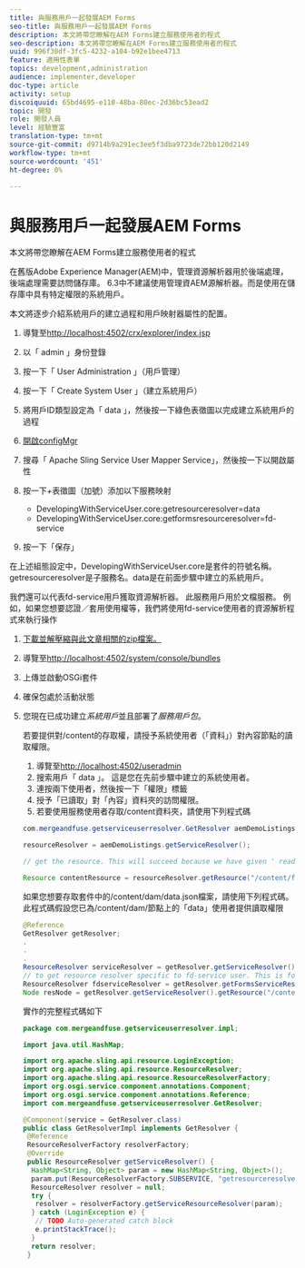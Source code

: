 ```yaml
---
title: 與服務用戶一起發展AEM Forms
seo-title: 與服務用戶一起發展AEM Forms
description: 本文將帶您瞭解在AEM Forms建立服務使用者的程式
seo-description: 本文將帶您瞭解在AEM Forms建立服務使用者的程式
uuid: 996f30df-3fc5-4232-a104-b92e1bee4713
feature: 適用性表單
topics: development,administration
audience: implementer,developer
doc-type: article
activity: setup
discoiquuid: 65bd4695-e110-48ba-80ec-2d36bc53ead2
topic: 開發
role: 開發人員
level: 經驗豐富
translation-type: tm+mt
source-git-commit: d9714b9a291ec3ee5f3dba9723de72bb120d2149
workflow-type: tm+mt
source-wordcount: '451'
ht-degree: 0%

---
```



# 與服務用戶一起發展AEM Forms

本文將帶您瞭解在AEM Forms建立服務使用者的程式

在舊版Adobe Experience Manager(AEM)中，管理資源解析器用於後端處理，後端處理需要訪問儲存庫。 6.3中不建議使用管理資AEM源解析器。而是使用在儲存庫中具有特定權限的系統用戶。

本文將逐步介紹系統用戶的建立過程和用戶映射器屬性的配置。

1. 導覽至[http://localhost:4502/crx/explorer/index.jsp](http://localhost:4502/crx/explorer/index.jsp)
1. 以「 admin 」身份登錄
1. 按一下「 User Administration 」（用戶管理）
1. 按一下「 Create System User 」（建立系統用戶）
1. 將用戶ID類型設定為「 data 」，然後按一下綠色表徵圖以完成建立系統用戶的過程
1. [開啟configMgr](http://localhost:4502/system/console/configMgr)
1. 搜尋「 Apache Sling Service User Mapper Service」，然後按一下以開啟屬性
1. 按一下&#x200B;*+*&#x200B;表徵圖（加號）添加以下服務映射

   * DevelopingWithServiceUser.core:getresourceresolver=data
   * DevelopingWithServiceUser.core:getformsresourceresolver=fd-service

1. 按一下「保存」

在上述組態設定中，DevelopingWithServiceUser.core是套件的符號名稱。 getresourceresolver是子服務名。data是在前面步驟中建立的系統用戶。

我們還可以代表fd-service用戶獲取資源解析器。 此服務用戶用於文檔服務。 例如，如果您想要認證／套用使用權等，我們將使用fd-service使用者的資源解析程式來執行操作

1. [下載並解壓縮與此文章相關的zip檔案。](assets/developingwithserviceuser.zip)
1. 導覽至[http://localhost:4502/system/console/bundles](http://localhost:4502/system/console/bundles)
1. 上傳並啟動OSGi套件
1. 確保包處於活動狀態
1. 您現在已成功建立&#x200B;*系統用戶*&#x200B;並且部署了&#x200B;*服務用戶包*。

   若要提供對/content的存取權，請授予系統使用者（「資料」）對內容節點的讀取權限。

   1. 導覽至[http://localhost:4502/useradmin](http://localhost:4502/useradmin)
   1. 搜索用戶「 data 」。 這是您在先前步驟中建立的系統使用者。
   1. 連按兩下使用者，然後按一下「權限」標籤
   1. 授予「已讀取」對「內容」資料夾的訪問權限。
   1. 若要使用服務使用者存取/content資料夾，請使用下列程式碼

   ```java
   com.mergeandfuse.getserviceuserresolver.GetResolver aemDemoListings = sling.getService(com.mergeandfuse.getserviceuserresolver.GetResolver.class);
   
   resourceResolver = aemDemoListings.getServiceResolver();
   
   // get the resource. This will succeed because we have given ' read ' access to the content node
   
   Resource contentResource = resourceResolver.getResource("/content/forms/af/sandbox/abc.pdf");
   ```

   如果您想要存取套件中的/content/dam/data.json檔案，請使用下列程式碼。 此程式碼假設您已為/content/dam/節點上的「data」使用者提供讀取權限

   ```java
   @Reference
   GetResolver getResolver;
   .
   .
   .
   ResourceResolver serviceResolver = getResolver.getServiceResolver();
   // to get resource resolver specific to fd-service user. This is for Document Services
   ResourceResolver fdserviceResolver = getResolver.getFormsServiceResolver();
   Node resNode = getResolver.getServiceResolver().getResource("/content/dam/data.json").adaptTo(Node.class);
   ```

   實作的完整程式碼如下

   ```java
   package com.mergeandfuse.getserviceuserresolver.impl;
   
   import java.util.HashMap;
   
   import org.apache.sling.api.resource.LoginException;
   import org.apache.sling.api.resource.ResourceResolver;
   import org.apache.sling.api.resource.ResourceResolverFactory;
   import org.osgi.service.component.annotations.Component;
   import org.osgi.service.component.annotations.Reference;
   import com.mergeandfuse.getserviceuserresolver.GetResolver;
   
   @Component(service = GetResolver.class)
   public class GetResolverImpl implements GetResolver {
    @Reference
    ResourceResolverFactory resolverFactory;
    @Override
    public ResourceResolver getServiceResolver() {
     HashMap<String, Object> param = new HashMap<String, Object>();
     param.put(ResourceResolverFactory.SUBSERVICE, "getresourceresolver");
     ResourceResolver resolver = null;
     try {
      resolver = resolverFactory.getServiceResourceResolver(param);
     } catch (LoginException e) {
      // TODO Auto-generated catch block
      e.printStackTrace();
     }
     return resolver;
    }
   ```

